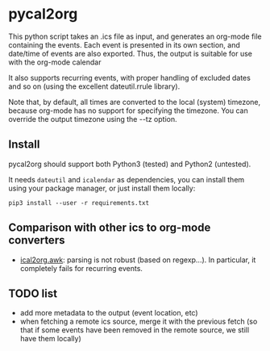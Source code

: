 # pycal2org

This python script takes an .ics file as input, and generates an org-mode file
containing the events.  Each event is presented in its own section, and date/time
of events are also exported.  Thus, the output is suitable for use with the
org-mode calendar

It also supports recurring events, with proper handling of excluded dates and
so on (using the excellent dateutil.rrule library).

Note that, by default, all times are converted to the local (system) timezone,
because org-mode has no support for specifying the timezone.  You can override
the output timezone using the --tz option.

## Install

pycal2org should support both Python3 (tested) and Python2 (untested).

It needs `dateutil` and `icalendar` as dependencies, you can install them using your
package manager, or just install them locally:

    pip3 install --user -r requirements.txt

## Comparison with other ics to org-mode converters

- [ical2org.awk](http://orgmode.org/worg/code/awk/ical2org.awk): parsing is not
  robust (based on regexp...).  In particular, it completely fails for recurring
  events.

## TODO list

- add more metadata to the output (event location, etc)
- when fetching a remote ics source, merge it with the previous fetch
  (so that if some events have been removed in the remote source, we
  still have them locally)

